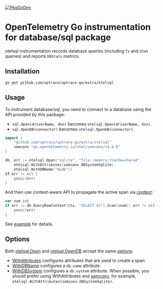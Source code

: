 [![PkgGoDev](https://pkg.go.dev/badge/github.com/uptrace/uptrace-go/extra/otelsql)](https://pkg.go.dev/github.com/uptrace/uptrace-go/extra/otelsql)

# OpenTelemetry Go instrumentation for database/sql package

otelsql instrumentation records database queries (including `Tx` and `Stmt` queries) and reports
`DBStats` metrics.

## Installation

```shell
go get github.com/uptrace/uptrace-go/extra/otelsql
```

## Usage

To instrument database/sql, you need to connect to a database using the API provided by this
package:

- `sql.Open(driverName, dsn)` becomes `otelsql.Open(driverName, dsn)`.
- `sql.OpenDB(connector)` becomes `otelsql.OpenDB(connector)`.

```go
import (
	"github.com/uptrace/uptrace-go/extra/otelsql"
	semconv "go.opentelemetry.io/otel/semconv/v1.4.0"
)

db, err := otelsql.Open("sqlite", "file::memory:?cache=shared",
	otelsql.WithAttributes(semconv.DBSystemSqlite),
	otelsql.WithDBName("mydb"))
if err != nil {
	panic(err)
}
```

And then use context-aware API to propagate the active span via
[context](https://docs.uptrace.dev/guide/go.html#context):

```go
var num int
if err := db.QueryRowContext(ctx, "SELECT 42").Scan(&num); err != nil {
	panic(err)
}
```

See [example](/example/) for details.

## Options

Both [otelsql.Open](https://pkg.go.dev/github.com/uptrace/uptrace-go/extra/otelsql#Open) and
[otelsql.OpenDB](https://pkg.go.dev/github.com/uptrace/uptrace-go/extra/otelsql#OpenDB) accept the
same [options](https://pkg.go.dev/github.com/uptrace/uptrace-go/extra/otelsql#Option):

- [WithAttributes](https://pkg.go.dev/github.com/uptrace/uptrace-go/extra/otelsql#WithAttributes)
  configures attributes that are used to create a span.
- [WithDBName](https://pkg.go.dev/github.com/uptrace/uptrace-go/extra/otelsql#WithDBName) configures
  a `db.name` attribute.
- [WithDBSystem](https://pkg.go.dev/github.com/uptrace/uptrace-go/extra/otelsql#WithDBSystem)
  configures a `db.system` attribute. When possible, you should prefer using WithAttributes and
  [semconv](https://pkg.go.dev/go.opentelemetry.io/otel/semconv/v1.4.0), for example,
  `otelsql.WithAttributes(semconv.DBSystemSqlite)`.
